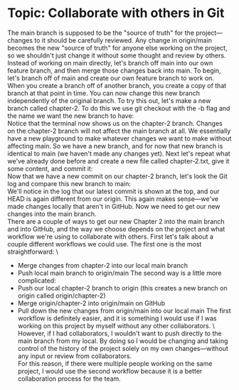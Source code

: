 # Topic: Collaborate with others in Git

The main branch is supposed to be the "source of truth" for the project—changes to it should be carefully reviewed. Any change in origin/main becomes the new "source of truth" for anyone else working on the project, so we shouldn't just change it without some thought and review by others. \
Instead of working on main directly, let's branch off main into our own feature branch, and then merge those changes back into main.
To begin, let's branch off of main and create our own feature branch to work on. \
When you create a branch off of another branch, you create a copy of that branch at that point in time. You can now change this new branch independently of the original branch.
To try this out, let's make a new branch called chapter-2. To do this we use git checkout with the -b flag and the name we want the new branch to have: \
Notice that the terminal now shows us on the chapter-2 branch. Changes on the chapter-2 branch will not affect the main branch at all. We essentially have a new playground to make whatever changes we want to make without affecting main.
So we have a new branch, and for now that new branch is identical to main (we haven't made any changes yet). Next let's repeat what we've already done before and create a new file called chapter-2.txt, give it some content, and commit it: \
 Now that we have a new commit on our chapter-2 branch, let's look the Git log and compare this new branch to main: \
 We'll notice in the log that our latest commit is shown at the top, and our HEAD is again different from our origin. This again makes sense—we've made changes locally that aren't in GitHub.
Now we need to get our new changes into the main branch. \
There are a couple of ways to get our new Chapter 2 into the main branch and into GitHub, and the way we choose depends on the project and what workflow we're using to collaborate with others.
First let's talk about a couple different workflows we could use. 
  The first one is the most straightforward: \
- Merge changes from chapter-2 into our local main branch
- Push local main branch to origin/main
 The second way is a little more complicated:
- Push our local chapter-2 branch to origin (this creates a new branch on origin called origin/chapter-2)
- Merge origin/chapter-2 into origin/main on GitHub
- Pull down the new changes from origin/main into our local main
The first workflow is definitely easier, and it is something I would use if I was working on this project by myself without any other collaborators. \ 
However, if I had collaborators, I wouldn't want to push directly to the main branch from my local. By doing so I would be changing and taking control of the history of the project solely on my own changes—without any input or review from collaborators. \
For this reason, if there were multiple people working on the same project, I would use the second workflow because it is a better collaboration process for the team.







